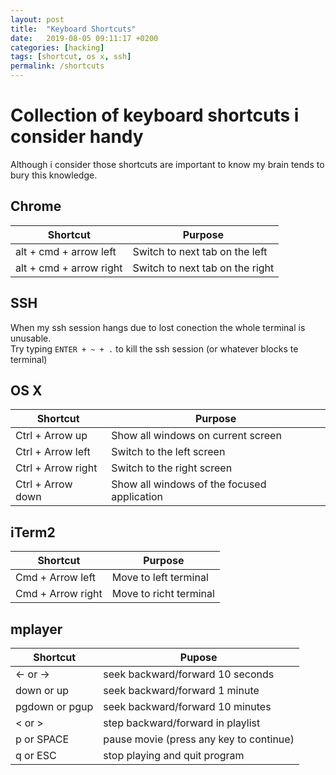 ```yaml
---
layout: post
title:  "Keyboard Shortcuts"
date:   2019-08-05 09:11:17 +0200
categories: [hacking]
tags: [shortcut, os x, ssh]
permalink: /shortcuts
---
```

# Collection of keyboard shortcuts i consider handy

Although i consider those shortcuts are important to know my brain tends to bury this knowledge.

## Chrome

|Shortcut|Purpose|
|--|---|
|alt + cmd + arrow left|Switch to next tab on the left|
|alt + cmd + arrow right|Switch to next tab on the right|

## SSH

When my ssh session hangs due to lost conection the whole terminal is unusable.   
Try typing `ENTER + ~ + .` to kill the ssh session (or whatever blocks te terminal)

## OS X 

|Shortcut| Purpose |
|---|---|
|Ctrl + Arrow up | Show all windows on current screen|
|Ctrl + Arrow left| Switch to the left screen| 
|Ctrl + Arrow right| Switch to the right screen| 
|Ctrl + Arrow down| Show all windows of the focused application| <-- very handy| 

## iTerm2

|Shortcut|Purpose|
|---|---|
|Cmd + Arrow left|Move to left terminal|
|Cmd + Arrow right|Move to richt terminal|

## mplayer

|Shortcut|Pupose|
|---|---|
| <-  or  ->|       seek backward/forward 10 seconds|
| down or up |      seek backward/forward  1 minute|
| pgdown or pgup|   seek backward/forward 10 minutes|
| < or >    |       step backward/forward in playlist|
| p or SPACE |      pause movie (press any key to continue)|
| q or ESC    |     stop playing and quit program|
